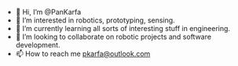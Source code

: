 - 👋 Hi, I’m @PanKarfa
- 👀 I’m interested in robotics, prototyping, sensing.
- 🌱 I’m currently learning all sorts of interesting stuff in engineering.
- 💞️ I’m looking to collaborate on robotic projects and software development.
- 📫 How to reach me pkarfa@outlook.com

<!---
PanKarfa/PanKarfa is a ✨ special ✨ repository because its `README.md` (this file) appears on your GitHub profile.
You can click the Preview link to take a look at your changes.
--->
